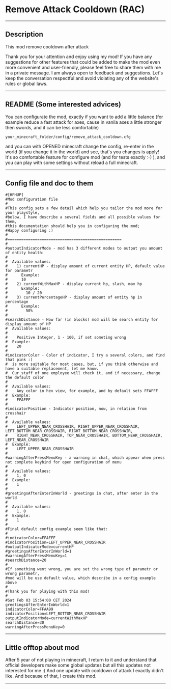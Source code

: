 # Remove Attack Cooldown (RAC)

---

## Description

This mod remove cooldown after attack

Thank you for your attention and enjoy using my mod! If you have any suggestions for other features that could be added to make the mod even more convenient and user-friendly, please feel free to share them with me in a private message. I am always open to feedback and suggestions. Let's keep the conversation respectful and avoid violating any of the website's rules or global laws. 

---

## README (Some interested advices)

You can configurate the mod, exactly if you want to add a little balance (for example reduce a fast attack for axes, cause in vanila axes a little stronger then swords, and it can be less comfortable)

`your_minecraft_folder/config/remove_attack_cooldown.cfg`

and you can with OPENED minecraft change the config, re-enter in the world (if you change it in the world) and see, that's you changes is apply! It's so comfortable feature for configure mod (and for tests exactly :-) ), and you can play with some settings without reload a full minecraft.

---

## Config file and doc to them

```
#[HPHUP]
#Mod configuration file
#
#This config sets a few detail which help you tailor the mod more for your playstyle,
#below, I have describe a several fields and all possible values for them,
#this documentation should help you in configuring the mod;
#Happy configuring :)
#
#==================================================
#
#outputIndicatorMode - mod has 3 different modes to output you amount of entity health:
#
#  Available values:
#    1) currentHP - display amount of current entity HP, default value for parametr
#      Example:
#      10
#    2) currentWithMaxHP - display current hp, slash, max hp
#      Example:
#        10 / 20
#    3) currentPercentageHP - display amount of entity hp in percentage
#      Example:
#        50%
#
#searchDistance - How far (in blocks) mod will be search entity for display amount of HP
#  Available values:
#
#    Positive Integer, 1 - 100, if set someting wrong
#  Example:
#    20
#
#indicatorColor - Color of indicator, I try a several colors, and find that pink :)
#  is more suitable for most cases, but, if you think otherwise and have a suitable replacement, let me know.
#  Our staff of one employee will check it, and if necessary, change the default color
#
#  Available values:
#    Any color in hex view, for example, and by default sets FFAFFF
#  Example:
#    FFAFFF
#
#indicatorPosition - Indicator position, now, in relation from crosshair
#
#  Available values:
#    LEFT_UPPER_NEAR_CROSSHAIR, RIGHT_UPPER_NEAR_CROSSHAIR, LEFT_BOTTOM_NEAR_CROSSHAIR, RIGHT_BOTTOM_NEAR_CROSSHAIR,
#    RIGHT_NEAR_CROSSHAIR, TOP_NEAR_CROSSHAIR, BOTTOM_NEAR_CROSSHAIR, LEFT_NEAR_CROSSHAIR
#  Example:
#    LEFT_UPPER_NEAR_CROSSHAIR
#
#warningAfterPressMenuKey - a warning in chat, which appear when press not complete keybind for open configuration of menu
#
#  Available values:
#    1, 0
#  Example:
#    1
#
#greetingsAfterEnterInWorld - greetings in chat, after enter in the world
#
#  Available values:
#    1, 0
#  Example:
#    1
#
#Final default config example seem like that:
#
#indicatorColor=FFAFFF
#indicatorPosition=LEFT_UPPER_NEAR_CROSSHAIR
#outputIndicatorMode=currentHP
#greetingsAfterEnterInWorld=1
#warningAfterPressMenuKey=1
#searchDistance=20
#
#If something went wrong, you are set the wrong type of parametr or wrong parametr,
#mod will be use default value, which describe in a config example above
#
#Thank you for playing with this mod!
#
#Sat Feb 03 15:54:00 CET 2024
greetingsAfterEnterInWorld=1
indicatorColor=FFAA99
indicatorPosition=LEFT_BOTTOM_NEAR_CROSSHAIR
outputIndicatorMode=currentWithMaxHP
searchDistance=30
warningAfterPressMenuKey=0
```
---

## Little offtop about mod

After 5 year of not playing in minecraft, I return to it and understand that official developers make some global updates but all this updates not interested for me :( And one update with cooldown of attack I exactly didn't like. And because of that, I create this mod.

---

